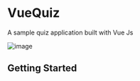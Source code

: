 # VueQuiz
A sample quiz application built with Vue Js

![image](https://user-images.githubusercontent.com/14722744/31414889-0838c00e-ae18-11e7-88b8-410e83d2bd4d.png)


## Getting Started


